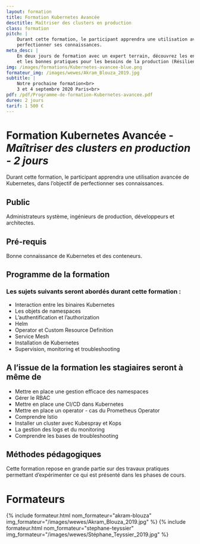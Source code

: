 ```yaml
---
layout: formation
title: Formation Kubernetes Avancée
desctitle: Maîtriser des clusters en production
class: formation
pitch: |
    Durant cette formation, le participant apprendra une utilisation avancée de Kubernetes, dans l’objectif de
    perfectionner ses connaissances.
meta_desc: |
    En deux jours de formation avec un expert terrain, découvrez les entrailles de Kubernetes et maitrisez les outils
    et les bonnes pratiques pour les besoins de la production (Résilience, Sécurité, Observabilité, ...).
img: /images/formations/Kubernetes-avancee-blue.png
formateur_img: /images/wewes/Akram_Blouza_2019.jpg
subtitle: |
    Notre prochaine formation<br>
    3 et 4 septembre 2020 Paris<br>
pdf: /pdf/Programme-de-formation-Kubernetes-avancee.pdf
duree: 2 jours
tarif: 1 500 €
---
```


# Formation Kubernetes Avancée - *Maîtriser des clusters en production - 2 jours*


Durant cette formation, le participant apprendra une utilisation avancée de Kubernetes, dans l’objectif de perfectionner
ses connaissances.


## Public


Administrateurs système, ingénieurs de production, développeurs et architectes.

## Pré-requis


Bonne connaissance de Kubernetes et des conteneurs.


## Programme de la formation

### Les sujets suivants seront abordés durant cette formation :

* Interaction entre les binaires Kubernetes
* Les objets de namespaces
* L’authentification et l’authorization
* Helm
* Operator et Custom Resource Definition
* Service Mesh
* Installation de Kubernetes
* Supervision, monitoring et troubleshooting


## A l’issue de la formation les stagiaires seront à même de


* Mettre en place une gestion efficace des namespaces
* Gérer le RBAC
* Mettre en place une CI/CD dans Kubernetes
* Mettre en place un operator - cas du Prometheus Operator
* Comprendre Istio
* Installer un cluster avec Kubespray et Kops
* La gestion des logs et du monitoring
* Comprendre les bases de troubleshooting


## Méthodes pédagogiques

Cette formation repose en grande partie sur des travaux pratiques permettant d’expérimenter ce qui est présenté dans les phases de cours.

# Formateurs

{% include formateur.html nom_formateur="akram-blouza" img_formateur="/images/wewes/Akram_Blouza_2019.jpg" %}
{% include formateur.html nom_formateur="stephane-teyssier" img_formateur="/images/wewes/Stéphane_Teyssier_2019.jpg" %}
